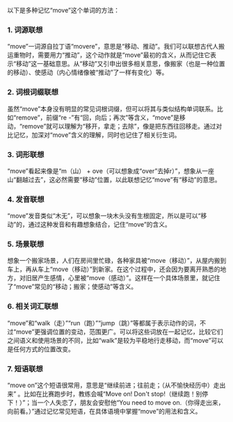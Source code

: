 以下是多种记忆“move”这个单词的方法：

### 1. 词源联想
 “move”一词源自拉丁语“movere”，意思是“移动、推动”。我们可以联想古代人搬运重物时，需要用力“推动”，这个动作就是“move”最初的含义，从而记住它表示“移动”这一基础意思。从“移动”又引申出很多相关意思，像搬家（也是一种位置的移动）、使感动（内心情绪像被“推动”了一样有变化）等。
 
### 2. 词根词缀联想
虽然“move”本身没有明显的常见词根词缀，但可以将其与类似结构单词联系。比如“remove”，前缀“re -”有“回，向后；再次”等含义，“move”是移动，“remove”就可以理解为“移开，拿走；去除”，像是把东西往回移走。通过对比记忆，加深对“move”含义的理解，同时也记住了相关衍生词。

### 3. 词形联想
 “move”看起来像是“m（山） + ove（可以想象成“over”去掉r）”，想象从一座山“翻越过去”，这必然需要“移动”位置，以此联想记忆“move”有“移动”的意思。
 
### 4. 发音联想
 “move”发音类似“木无”，可以想象一块木头没有生根固定，所以是可以“移动”的，通过这种发音和有趣想象结合，记住“move”的含义。
 
### 5. 场景联想
想象一个搬家场景，人们在房间里忙碌，各种家具被“move（移动）”，从屋内搬到车上，再从车上“move（移动）”到新家。在这个过程中，还会因为要离开熟悉的地方，对旧居产生感情，心里被“move（感动）”。这样在一个具体场景里，就记住了“move”常见的“移动；搬家；使感动”等含义。
 
### 6. 相关词汇联想
 “move”和“walk（走）”“run（跑）”“jump（跳）”等都属于表示动作的词，不过“move”更强调位置的变动，范围更广。可以将这些词放在一起记忆，比较它们之间语义和使用场景的不同，比如“walk”是较为平稳地行走移动，而“move”可以是任何方式的位置改变。
 
### 7. 短语联想
 “move on”这个短语很常用，意思是“继续前进；往前走；（从不愉快经历中）走出来” 。比如在比赛跑步时，教练会喊“Move on! Don't stop!（继续跑！别停下！）”；当一个人失恋了，朋友会安慰他“You need to move on.（你得走出来，向前看。）”通过记忆常见短语，在具体语境中掌握“move”的用法和含义。 